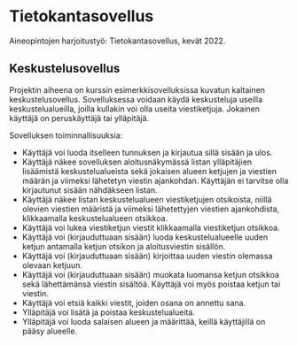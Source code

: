 # Tietokantasovellus

Aineopintojen harjoitustyö: Tietokantasovellus, kevät 2022.

## Keskustelusovellus

Projektin aiheena on kurssin esimerkkisovelluksissa kuvatun kaltainen keskustelusovellus. Sovelluksessa voidaan käydä keskusteluja useilla keskustelualueilla, joilla kullakin voi olla useita viestiketjuja. Jokainen käyttäjä on peruskäyttäjä tai ylläpitäjä.

Sovelluksen toiminnallisuuksia:

* Käyttäjä voi luoda itselleen tunnuksen ja kirjautua sillä sisään ja ulos.
* Käyttäjä näkee sovelluksen aloitusnäkymässä listan ylläpitäjien lisäämistä keskustelualueista sekä jokaisen alueen ketjujen ja viestien määrän ja viimeksi lähetetyn viestin ajankohdan. Käyttäjän ei tarvitse olla kirjautunut sisään nähdäkseen listan.
* Käyttäjä näkee listan keskustelualueen viestiketjujen otsikoista, niillä olevien viestien määristä ja viimeksi lähetettyjen viestien ajankohdista, klikkaamalla keskustelualueen otsikkoa.
* Käyttäjä voi lukea viestiketjun viestit klikkaamalla viestiketjun otsikkoa.
* Käyttäjä voi (kirjauduttuaan sisään) luoda keskustelualueelle uuden ketjun antamalla ketjun otsikon ja aloitusviestin sisällön.
* Käyttäjä voi (kirjauduttuaan sisään) kirjoittaa uuden viestin olemassa olevaan ketjuun.
* Käyttäjä voi (kirjauduttuaan sisään) muokata luomansa ketjun otsikkoa sekä lähettämänsä viestin sisältöä. Käyttäjä voi myös poistaa ketjun tai viestin.
* Käyttäjä voi etsiä kaikki viestit, joiden osana on annettu sana.
* Ylläpitäjä voi lisätä ja poistaa keskustelualueita.
* Ylläpitäjä voi luoda salaisen alueen ja määrittää, keillä käyttäjillä on pääsy alueelle.

